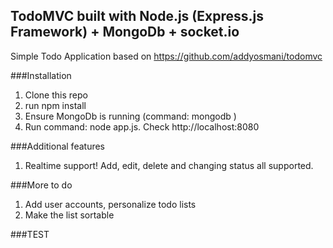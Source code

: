 ## TodoMVC built with Node.js (Express.js Framework) + MongoDb + socket.io

Simple Todo Application based on <a href="https://github.com/addyosmani/todomvc">https://github.com/addyosmani/todomvc</a>

###Installation
1. Clone this repo
2. run npm install
3. Ensure MongoDb is running (command:  mongodb )
4. Run command:  node app.js. Check http://localhost:8080

###Additional features
1. Realtime support! Add, edit, delete and changing status all supported.

###More to do
1. Add user accounts, personalize todo lists
2. Make the list sortable

###TEST
